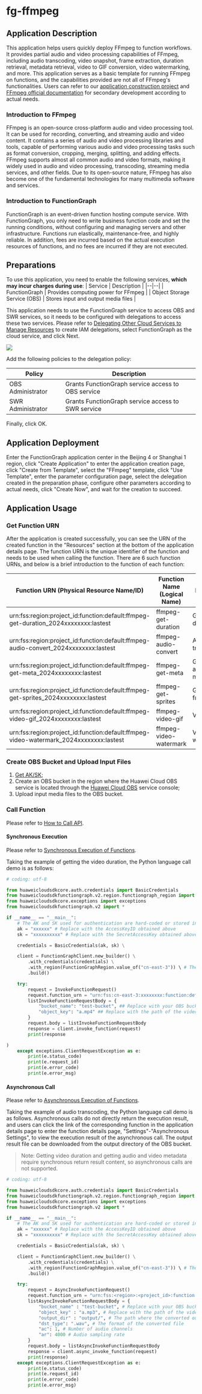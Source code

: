 # fg-ffmpeg

## Application Description

This application helps users quickly deploy FFmpeg to function workflows. It provides partial audio and video processing capabilities of FFmpeg, including audio transcoding, video snapshot, frame extraction, duration retrieval, metadata retrieval, video to GIF conversion, video watermarking, and more. This application serves as a basic template for running FFmpeg on functions, and the capabilities provided are not all of FFmpeg's functionalities. Users can refer to our [application construction project](https://github.com/Ma-Chang-an/fg-ffmpeg) and [FFmpeg official documentation](https://ffmpeg.org/ffmpeg.html) for secondary development according to actual needs.

### Introduction to FFmpeg

FFmpeg is an open-source cross-platform audio and video processing tool. It can be used for recording, converting, and streaming audio and video content. It contains a series of audio and video processing libraries and tools, capable of performing various audio and video processing tasks such as format conversion, cropping, merging, splitting, and adding effects. FFmpeg supports almost all common audio and video formats, making it widely used in audio and video processing, transcoding, streaming media services, and other fields. Due to its open-source nature, FFmpeg has also become one of the fundamental technologies for many multimedia software and services.

### Introduction to FunctionGraph

FunctionGraph is an event-driven function hosting compute service. With FunctionGraph, you only need to write business function code and set the running conditions, without configuring and managing servers and other infrastructure. Functions run elastically, maintenance-free, and highly reliable. In addition, fees are incurred based on the actual execution resources of functions, and no fees are incurred if they are not executed.

## Preparations

To use this application, you need to enable the following services, **which may incur charges during use**:
| Service | Description |
|--|--|
| FunctionGraph | Provides computing power for FFmpeg |
| Object Storage Service (OBS) | Stores input and output media files |

This application needs to use the FunctionGraph service to access OBS and SWR services, so it needs to be configured with delegations to access these two services. Please refer to [Delegating Other Cloud Services to Manage Resources](https://support.huaweicloud.com/usermanual-iam/iam_06_0004.html) to create IAM delegations, select FunctionGraph as the cloud service, and click Next.

![](https://support.huaweicloud.com/usermanual-iam/zh-cn_image_0000001152549608.png)

Add the following policies to the delegation policy:

| Policy | Description |
|--|--|
| OBS Administrator | Grants FunctionGraph service access to OBS service |
| SWR Administrator | Grants FunctionGraph service access to SWR service |

Finally, click OK.

## Application Deployment

Enter the FunctionGraph application center in the Beijing 4 or Shanghai 1 region, click "Create Application" to enter the application creation page, click "Create from Template", select the "FFmpeg" template, click "Use Template", enter the parameter configuration page, select the delegation created in the preparation phase, configure other parameters according to actual needs, click "Create Now", and wait for the creation to succeed.

## Application Usage

### Get Function URN

After the application is created successfully, you can see the URN of the created function in the "Resources" section at the bottom of the application details page. The function URN is the unique identifier of the function and needs to be used when calling the function. There are 6 such function URNs, and below is a brief introduction to the function of each function:

| Function URN (Physical Resource Name/ID) | Function Name (Logical Name) | Description |
|--|--|--|
| urn:fss:region:project_id:function:default:ffmpeg-get-duration_2024xxxxxxxx:lastest | ffmpeg-get-duration | Get video duration |
| urn:fss:region:project_id:function:default:ffmpeg-audio-convert_2024xxxxxxxx:lastest | ffmpeg-audio-convert | Audio transcoding |
| urn:fss:region:project_id:function:default:ffmpeg-get-meta_2024xxxxxxxx:lastest | ffmpeg-get-meta | Get audio and video metadata |
| urn:fss:region:project_id:function:default:ffmpeg-get-sprites_2024xxxxxxxx:lastest | ffmpeg-get-sprites | Get video frames |
| urn:fss:region:project_id:function:default:ffmpeg-video-gif_2024xxxxxxxx:lastest | ffmpeg-video-gif | Video to GIF |
| urn:fss:region:project_id:function:default:ffmpeg-video-watermark_2024xxxxxxxx:lastest | ffmpeg-video-watermark | Video watermarking |

### Create OBS Bucket and Upload Input Files

1. [Get AK/SK](https://support.huaweicloud.com/qs-obs/obs_qs_0005.html);
2. Create an OBS bucket in the region where the Huawei Cloud OBS service is located through the [Huawei Cloud OBS](https://www.huaweicloud.com/product/obs.html) service console;
3. Upload input media files to the OBS bucket.

### Call Function

Please refer to [How to Call API](https://support.huaweicloud.com/api-functiongraph/functiongraph_06_0200.html).

#### Synchronous Execution

Please refer to [Synchronous Execution of Functions](https://support.huaweicloud.com/api-functiongraph/functiongraph_06_0125.html).

Taking the example of getting the video duration, the Python language call demo is as follows:

```python
# coding: utf-8

from huaweicloudsdkcore.auth.credentials import BasicCredentials
from huaweicloudsdkfunctiongraph.v2.region.functiongraph_region import FunctionGraphRegion
from huaweicloudsdkcore.exceptions import exceptions
from huaweicloudsdkfunctiongraph.v2 import *

if __name__ == "__main__":
    # The AK and SK used for authentication are hard-coded or stored in plaintext, which has great security risks. It is recommended that the AK and SK be stored in ciphertext in configuration files or environment variables and decrypted during use to ensure security.
    ak = "xxxxxx" # Replace with the AccessKeyID obtained above
    sk = "xxxxxxxxxx" # Replace with the SecretAccessKey obtained above

    credentials = BasicCredentials(ak, sk) \

    client = FunctionGraphClient.new_builder() \
        .with_credentials(credentials) \
        .with_region(FunctionGraphRegion.value_of("cn-east-3")) \ # The region where the function is located, taking Shanghai 1 (cn-east-3) as an example
        .build()

    try:
        request = InvokeFunctionRequest()
        request.function_urn = "urn:fss:cn-east-3:xxxxxxxx:function:default:fg-ffmpeg-get-diratuon:latest" # Please replace urn:fss:cn-east-3:xxxxxxxx:function:default:fg-ffmpeg-get-diratuon:latest with your function URN
        listInvokeFunctionRequestBody = {
            "bucket_name": "test-bucket", ## Replace with your OBS bucket name
            "object_key": "a.mp4" ## Replace with the path of the video whose duration needs to be obtained
        }
        request.body = listInvokeFunctionRequestBody
        response = client.invoke_function(request)
        print(response

)
    except exceptions.ClientRequestException as e:
        print(e.status_code)
        print(e.request_id)
        print(e.error_code)
        print(e.error_msg)
```

#### Asynchronous Call

Please refer to [Asynchronous Execution of Functions](https://support.huaweicloud.com/api-functiongraph/functiongraph_06_0126.html).

Taking the example of audio transcoding, the Python language call demo is as follows. Asynchronous calls do not directly return the execution result, and users can click the link of the corresponding function in the application details page to enter the function details page, "Settings"-"Asynchronous Settings", to view the execution result of the asynchronous call. The output result file can be downloaded from the output directory of the OBS bucket.

> Note: Getting video duration and getting audio and video metadata require synchronous return result content, so asynchronous calls are not supported.

```python
# coding: utf-8

from huaweicloudsdkcore.auth.credentials import BasicCredentials
from huaweicloudsdkfunctiongraph.v2.region.functiongraph_region import FunctionGraphRegion
from huaweicloudsdkcore.exceptions import exceptions
from huaweicloudsdkfunctiongraph.v2 import *

if __name__ == "__main__":
    # The AK and SK used for authentication are hard-coded or stored in plaintext, which has great security risks. It is recommended that the AK and SK be stored in ciphertext in configuration files or environment variables and decrypted during use to ensure security.
    ak = "xxxxxx" # Replace with the AccessKeyID obtained above
    sk = "xxxxxxxxxx" # Replace with the SecretAccessKey obtained above

    credentials = BasicCredentials(ak, sk) \

    client = FunctionGraphClient.new_builder() \
        .with_credentials(credentials) \
        .with_region(FunctionGraphRegion.value_of("cn-east-3")) \ # The region where the function is located, taking Shanghai 1 (cn-east-3) as an example
        .build()

    try:
        request = AsyncInvokeFunctionRequest()
        request.function_urn = "urn:fss:<region>:<project_id>:function:default:ffmpeg-get-duration_2024xxxxxxxx:lastest" # Please replace urn:fss:<region>:<project_id>:function:default:ffmpeg-get-duration_2024xxxxxxxx:lastest with your function URN
        listAsyncInvokeFunctionRequestBody = {
            "bucket_name" : "test-bucket", # Replace with your OBS bucket name
            "object_key" : "a.mp3", # Replace with the path of the video whose duration needs to be obtained
            "output_dir" : "output/", # The path where the converted output file is saved
            "dst_type": ".wav", # The format of the converted file
            "ac": 1, # Number of audio channels
            "ar": 4000 # Audio sampling rate
        }
        request.body = listAsyncInvokeFunctionRequestBody
        response = client.async_invoke_function(request)
        print(response)
    except exceptions.ClientRequestException as e:
        print(e.status_code)
        print(e.request_id)
        print(e.error_code)
        print(e.error_msg)
```
